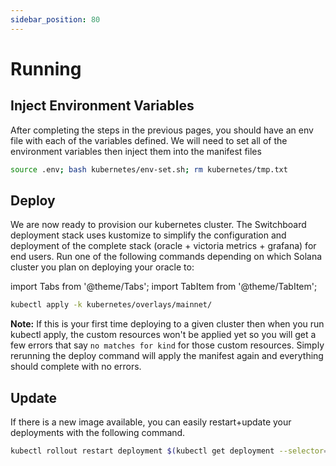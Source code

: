 ```yaml
---
sidebar_position: 80
---
```


# Running

## Inject Environment Variables

After completing the steps in the previous pages, you should have an env file with each of the variables defined. We will need to set all of the environment variables then inject them into the manifest files

```bash
source .env; bash kubernetes/env-set.sh; rm kubernetes/tmp.txt
```

## Deploy

We are now ready to provision our kubernetes cluster. The Switchboard deployment stack uses kustomize to simplify the configuration and deployment of the complete stack (oracle + victoria metrics + grafana) for end users. Run one of the following commands depending on which Solana cluster you plan on deploying your oracle to:

import Tabs from '@theme/Tabs';
import TabItem from '@theme/TabItem';

<Tabs>
<TabItem value="mainnet" label="Main-net" default>

```bash
kubectl apply -k kubernetes/overlays/mainnet/
```

</TabItem>
</Tabs>

**Note:** If this is your first time deploying to a given cluster then when you run kubectl apply, the custom resources won't be applied yet so you will get a few errors that say `no matches for kind` for those custom resources. Simply rerunning the deploy command will apply the manifest again and everything should complete with no errors.

## Update

If there is a new image available, you can easily restart+update your deployments with the following command.

```bash
kubectl rollout restart deployment $(kubectl get deployment --selector=app=oracle | grep -oE ".*-\w+\s" | tail +2)

```
